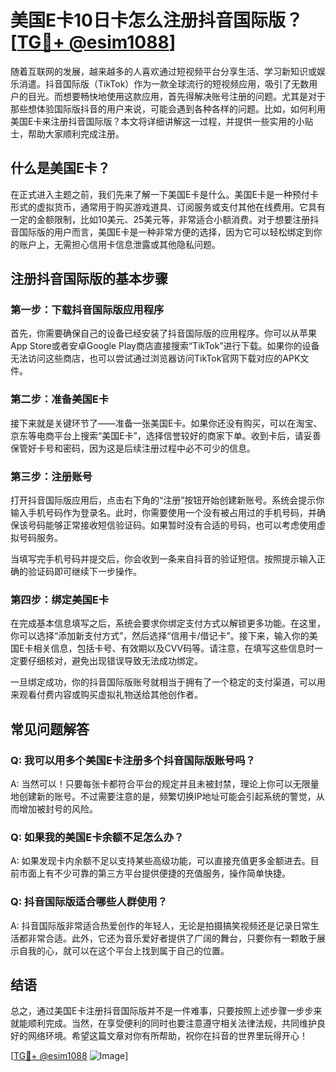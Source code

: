 # 美国E卡10日卡怎么注册抖音国际版？[[TG💪+ @esim1088](https://t.me/s/esim1088)]

随着互联网的发展，越来越多的人喜欢通过短视频平台分享生活、学习新知识或娱乐消遣。抖音国际版（TikTok）作为一款全球流行的短视频应用，吸引了无数用户的目光。而想要畅快地使用这款应用，首先得解决账号注册的问题。尤其是对于那些想体验国际版抖音的用户来说，可能会遇到各种各样的问题。比如，如何利用美国E卡来注册抖音国际版？本文将详细讲解这一过程，并提供一些实用的小贴士，帮助大家顺利完成注册。

## 什么是美国E卡？

在正式进入主题之前，我们先来了解一下美国E卡是什么。美国E卡是一种预付卡形式的虚拟货币，通常用于购买游戏道具、订阅服务或支付其他在线费用。它具有一定的金额限制，比如10美元、25美元等，非常适合小额消费。对于想要注册抖音国际版的用户而言，美国E卡是一种非常方便的选择，因为它可以轻松绑定到你的账户上，无需担心信用卡信息泄露或其他隐私问题。

## 注册抖音国际版的基本步骤

### 第一步：下载抖音国际版应用程序

首先，你需要确保自己的设备已经安装了抖音国际版的应用程序。你可以从苹果App Store或者安卓Google Play商店直接搜索“TikTok”进行下载。如果你的设备无法访问这些商店，也可以尝试通过浏览器访问TikTok官网下载对应的APK文件。

### 第二步：准备美国E卡

接下来就是关键环节了——准备一张美国E卡。如果你还没有购买，可以在淘宝、京东等电商平台上搜索“美国E卡”，选择信誉较好的商家下单。收到卡后，请妥善保管好卡号和密码，因为这是后续注册过程中必不可少的信息。

### 第三步：注册账号

打开抖音国际版应用后，点击右下角的“注册”按钮开始创建新账号。系统会提示你输入手机号码作为登录名。此时，你需要使用一个没有被占用过的手机号码，并确保该号码能够正常接收短信验证码。如果暂时没有合适的号码，也可以考虑使用虚拟号码服务。

当填写完手机号码并提交后，你会收到一条来自抖音的验证短信。按照提示输入正确的验证码即可继续下一步操作。

### 第四步：绑定美国E卡

在完成基本信息填写之后，系统会要求你绑定支付方式以解锁更多功能。在这里，你可以选择“添加新支付方式”，然后选择“信用卡/借记卡”。接下来，输入你的美国E卡相关信息，包括卡号、有效期以及CVV码等。请注意，在填写这些信息时一定要仔细核对，避免出现错误导致无法成功绑定。

一旦绑定成功，你的抖音国际版账号就相当于拥有了一个稳定的支付渠道，可以用来观看付费内容或购买虚拟礼物送给其他创作者。

## 常见问题解答

### Q: 我可以用多个美国E卡注册多个抖音国际版账号吗？
A: 当然可以！只要每张卡都符合平台的规定并且未被封禁，理论上你可以无限量地创建新的账号。不过需要注意的是，频繁切换IP地址可能会引起系统的警觉，从而增加被封号的风险。

### Q: 如果我的美国E卡余额不足怎么办？
A: 如果发现卡内余额不足以支持某些高级功能，可以直接充值更多金额进去。目前市面上有不少可靠的第三方平台提供便捷的充值服务，操作简单快捷。

### Q: 抖音国际版适合哪些人群使用？
A: 抖音国际版非常适合热爱创作的年轻人，无论是拍摄搞笑视频还是记录日常生活都非常合适。此外，它还为音乐爱好者提供了广阔的舞台，只要你有一颗敢于展示自我的心，就可以在这个平台上找到属于自己的位置。

## 结语

总之，通过美国E卡注册抖音国际版并不是一件难事，只要按照上述步骤一步步来就能顺利完成。当然，在享受便利的同时也要注意遵守相关法律法规，共同维护良好的网络环境。希望这篇文章对你有所帮助，祝你在抖音的世界里玩得开心！

[[TG💪+ @esim1088](https://t.me/s/esim1088) ![Image](https://i.postimg.cc/4NQfJmqS/Snipaste-2025-05-13-00-14-12.png)]